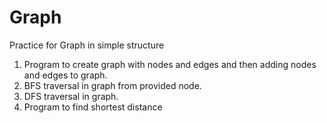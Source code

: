 # Graph

Practice for Graph in simple structure
1. Program to create graph with nodes and edges and then adding nodes and edges to graph.
2. BFS traversal in graph from provided node.
3. DFS traversal in graph.
4. Program to find shortest distance
